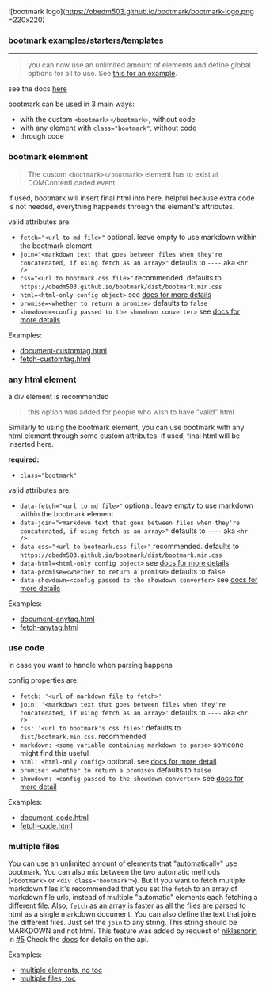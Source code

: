 ![bootmark logo](https://obedm503.github.io/bootmark/bootmark-logo.png =220x220)

### bootmark examples/starters/templates

----

> you can now use an unlimited amount of elements and define global options for all to use. See [this for an example](https://obedm503.github.io/katex-latex/).

see the docs [here](https://obedm503.github.io/bootmark/docs/)

bootmark can be used in 3 main ways:
- with the custom `<bootmark></bootmark>`, without code
- with any element with `class="bootmark"`, without code
- through code

### bootmark elemment

> The custom `<bootmark></bootmark>` element has to exist at DOMContentLoaded event.

if used, bootmark will insert final html into here. helpful because extra code is not needed, everything happends through the element's attributes.

valid attributes are:
- `fetch="<url to md file>"` optional. leave empty to use markdown within the bootmark element
- `join="<markdown text that goes between files when they're concatenated, if using fetch as an array>"` defaults to `----` aka `<hr />`
- `css="<url to bootmark.css file>"` recommended. defaults to `https://obedm503.github.io/bootmark/dist/bootmark.min.css`
- `html=<html-only config object>` see [docs for more details](https://obedm503.github.io/bootmark/docs/)
- `promise=<whether to return a promise>` defaults to `false`
- `showdown=<config passed to the showdown converter>` see [docs for more details](https://obedm503.github.io/bootmark/docs/)

Examples:
- [document-customtag.html](https://obedm503.github.io/bootmark/docs/document-customtag.html)
- [fetch-customtag.html](https://obedm503.github.io/bootmark/docs/fetch-customtag.html)

### any html element

a div element is recommended

> this option was added for people who wish to have "valid" html

Similarly to using the bootmark element, you can use bootmark with any html element through some custom attributes. if used, final html will be inserted here.

**required:**
- `class="bootmark"`

valid attributes are:
- `data-fetch="<url to md file>"` optional. leave empty to use markdown within the bootmark element
- `data-join="<markdown text that goes between files when they're concatenated, if using fetch as an array>"` defaults to `----` aka `<hr />`
- `data-css="<url to bootmark.css file>"` recommended. defaults to `https://obedm503.github.io/bootmark/dist/bootmark.min.css`
- `data-html=<html-only config object>` see [docs for more details](https://obedm503.github.io/bootmark/docs/)
- `data-promise=<whether to return a promise>` defaults to `false`
- `data-showdown=<config passed to the showdown converter>` see [docs for more details](https://obedm503.github.io/bootmark/docs/)

Examples:
- [document-anytag.html](https://obedm503.github.io/bootmark/docs/document-anytag.html)
- [fetch-anytag.html](https://obedm503.github.io/bootmark/docs/fetch-anytag.html)

### use code

in case you want to handle when parsing happens

config properties are:
- `fetch: '<url of markdown file to fetch>'`
- `join: '<markdown text that goes between files when they're concatenated, if using fetch as an array>'` defaults to `----` aka `<hr />`
- `css: '<url to bootmark's css file>'` defaults to `dist/bootmark.min.css`. recommended
- `markdown: <some variable containing markdown to parse>` someone might find this useful
- `html: <html-only config>` optional. see [docs for more detail](https://obedm503.github.io/bootmark/docs/index.html)
- `promise: <whether to return a promise>` defaults to `false`
- `showdown: <config passed to the showdown converter>` see [docs for more detail](https://obedm503.github.io/bootmark/docs/)

Examples:
- [document-code.html](https://obedm503.github.io/bootmark/docs/document-code.html)
- [fetch-code.html](https://obedm503.github.io/bootmark/docs/fetch-code.html)

### multiple files

You can use an unlimited amount of elements that "automatically" use bootmark. You can also mix between the two automatic methods (`<bootmark>` or `<div class="bootmark">`). But if you want to fetch multiple markdown files it's recommended that you set the `fetch` to an array of markdown file urls, instead of multiple "automatic" elements each fetching a different file. Also, `fetch` as an array is faster as all the files are parsed to html as a single markdown document. You can also define the text that joins the different files. Just set the `join` to any string. This string should be MARKDOWN and not html. This feature was added by request of [niklasnorin](https://github.com/niklasnorin/) in [#5](https://github.com/obedm503/bootmark/issues/5) Check the [docs](https://obedm503.github.io/bootmark/docs/) for details on the api.

Examples:
- [multiple elements, no toc](https://obedm503.github.io/bootmark/docs/multiple-elements-no-toc.html)
- [multiple files, toc](https://obedm503.github.io/bootmark/docs/multiple-files-toc.html)
